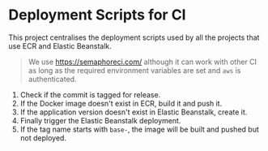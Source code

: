 # Deployment Scripts for CI

This project centralises the deployment scripts used by all the projects that
use ECR and Elastic Beanstalk.

> We use https://semaphoreci.com/ although it can work with other CI as long as
> the required environment variables are set and `aws` is authenticated.

1. Check if the commit is tagged for release.
1. If the Docker image doesn't exist in ECR, build it and push it.
1. If the application version doesn't exist in Elastic Beanstalk, create it.
1. Finally trigger the Elastic Beanstalk deployment.
1. If the tag name starts with `base-`, the image will be built and pushed but
   not deployed.
